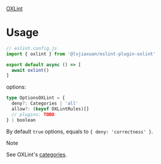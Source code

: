 [OXLint](https://github.com/oxc-project/oxc#-linter)

# Usage

```js
// eslint.config.js
import { oxlint } from '@lvjiaxuan/eslint-plugin-oxlint'

export default async () => [
  await oxlint()
]
```

options:
<!-- eslint-skip -->
```ts
type OptionsOXLint = {
  deny?: Categories | 'all'
  allow?: (keyof OXLintRules)[]
  // plugins: TODO
} | boolean
```

By default `true` options, equals to `{ deny: 'correctness' }`.

> [!NOTE]
> See OXLint's [categories](https://github.com/oxc-project/oxc/blob/2beacd3f4d2707ab64ff98bf05462673e9993b71/crates/oxc_linter/src/rule.rs#L37).
